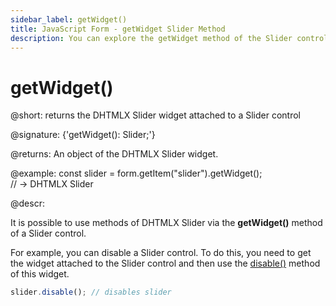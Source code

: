 ```yaml
---
sidebar_label: getWidget()
title: JavaScript Form - getWidget Slider Method 
description: You can explore the getWidget method of the Slider control of Form in the documentation of the DHTMLX JavaScript UI library. Browse developer guides and API reference, try out code examples and live demos, and download a free 30-day evaluation version of DHTMLX Suite.
---
```


# getWidget()

@short: returns the DHTMLX Slider widget attached to a Slider control

@signature: {'getWidget(): Slider;'}

@returns:
An object of the DHTMLX Slider widget.

@example:
const slider = form.getItem("slider").getWidget();  
// -> DHTMLX Slider

@descr:

It is possible to use methods of DHTMLX Slider via the **getWidget()** method of a Slider control.

For example, you can disable a Slider control. To do this, you need to get the widget attached to the Slider control and then use the [disable()](slider/api/slider_disable_method.md) method of this widget.

```javascript
slider.disable(); // disables slider
```
